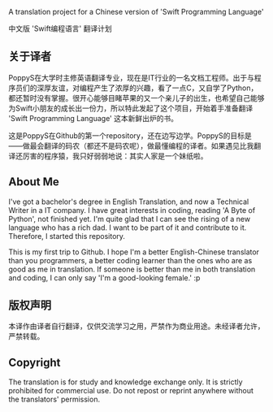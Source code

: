 A translation project for a Chinese version of 'Swift Programming Language'

中文版 'Swift编程语言' 翻译计划

## 关于译者

PoppyS在大学时主修英语翻译专业，现在是IT行业的一名文档工程师。出于与程序员们的深厚友谊，对编程产生了浓厚的兴趣，看了一点C，又自学了Python，都还暂时没有掌握。很开心能够目睹苹果的又一个亲儿子的出生，也希望自己能够为Swift小朋友的成长出一份力，所以特此发起了这个项目，开始着手准备翻译 'Swift Programming Language' 这本新鲜出炉的书。

这是PoppyS在Github的第一个repository，还在边写边学。PoppyS的目标是——做最会翻译的码农（都还不是码农呢），做最懂编程的译者。如果遇见比我翻译还厉害的程序猿，我只好弱弱地说：其实人家是一个妹纸啦。

## About Me

I've got a bachelor's degree in English Translation, and now a Technical Writer in a IT company. I have great interests in coding, reading 'A Byte of Python', not finished yet. I'm quite glad that I can see the rising of a new language who has a rich dad. I want to be part of it and contribute to it. Therefore, I started this repository.    

This is my first trip to Github. I hope I'm a better English-Chinese translator than you programmers, a better coding learner than the ones who are as good as me in translation. If someone is better than me in both translation and coding, I can only say 'I'm a good-looking female.' :p

## 版权声明

本译作由译者自行翻译，仅供交流学习之用，严禁作为商业用途。未经译者允许，严禁转载。

## Copyright

The translation is for study and knowledge exchange only. It is strictly prohibited for commercial use. Do not repost or reprint anywhere without the translators' permission.
